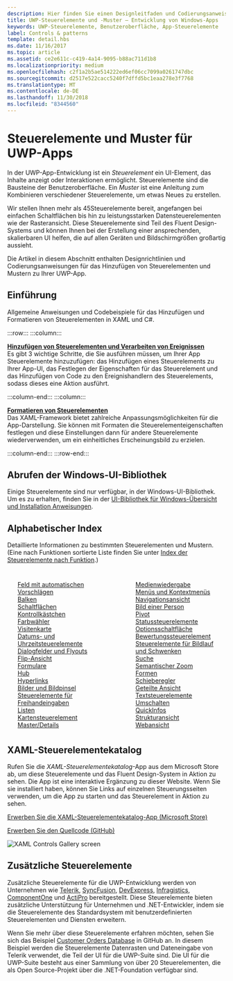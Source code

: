 ```yaml
---
description: Hier finden Sie einen Designleitfaden und Codierungsanweisungen für das Hinzufügen von Steuerelementen und Mustern zu Ihrer UWP-App. Sie finden mehr als 45leistungsstarke Steuerelemente für die Verwendung mit Ihrer App.
title: UWP-Steuerelemente und -Muster – Entwicklung von Windows-Apps
keywords: UWP-Steuerelemente, Benutzeroberfläche, App-Steuerelemente
label: Controls & patterns
template: detail.hbs
ms.date: 11/16/2017
ms.topic: article
ms.assetid: ce2e611c-c419-4a14-9095-b88ac711d1b8
ms.localizationpriority: medium
ms.openlocfilehash: c2f1a2b5ae514222ed6ef06cc7099a0261747dbc
ms.sourcegitcommit: d2517e522cacc5240f7dffd5bc1eaa278e3f7768
ms.translationtype: MT
ms.contentlocale: de-DE
ms.lasthandoff: 11/30/2018
ms.locfileid: "8344560"
---
```

# <a name="controls-and-patterns-for-uwp-apps"></a>Steuerelemente und Muster für UWP-Apps
 

In der UWP-App-Entwicklung ist ein <i>Steuerelement</i> ein UI-Element, das Inhalte anzeigt oder Interaktionen ermöglicht. Steuerelemente sind die Bausteine der Benutzeroberfläche. Ein <i>Muster</i> ist eine Anleitung zum Kombinieren verschiedener Steuerelemente, um etwas Neues zu erstellen.

Wir stellen Ihnen mehr als 45Steuerelemente bereit, angefangen bei einfachen Schaltflächen bis hin zu leistungsstarken Datensteuerelementen wie der Rasteransicht.  Diese Steuerelemente sind Teil des Fluent Design-Systems und können Ihnen bei der Erstellung einer ansprechenden, skalierbaren UI helfen, die auf allen Geräten und Bildschirmgrößen großartig aussieht. 

Die Artikel in diesem Abschnitt enthalten Designrichtlinien und Codierungsanweisungen für das Hinzufügen von Steuerelementen und Mustern zu Ihrer UWP-App. 

## <a name="intro"></a>Einführung

Allgemeine Anweisungen und Codebeispiele für das Hinzufügen und Formatieren von Steuerelementen in XAML und C#.

:::row:::
    :::column:::
      <p><b><a href="controls-and-events-intro.md">Hinzufügen von Steuerelementen und Verarbeiten von Ereignissen</a></b> <br/>
Es gibt 3 wichtige Schritte, die Sie ausführen müssen, um Ihrer App Steuerelemente hinzuzufügen: das Hinzufügen eines Steuerelements zu Ihrer App-UI, das Festlegen der Eigenschaften für das Steuerelement und das Hinzufügen von Code zu den Ereignishandlern des Steuerelements, sodass dieses eine Aktion ausführt.</p>
    :::column-end:::
    :::column:::
      <p><b><a href="xaml-styles.md">Formatieren von Steuerelementen</a></b> <br/>
Das XAML-Framework bietet zahlreiche Anpassungsmöglichkeiten für die App-Darstellung. Sie können mit Formaten die Steuerelementeigenschaften festlegen und diese Einstellungen dann für andere Steuerelemente wiederverwenden, um ein einheitliches Erscheinungsbild zu erzielen.</p>
    :::column-end:::
:::row-end:::

## <a name="get-the-windows-ui-library"></a>Abrufen der Windows-UI-Bibliothek
Einige Steuerelemente sind nur verfügbar, in der Windows-UI-Bibliothek. Um es zu erhalten, finden Sie in der [UI-Bibliothek für Windows-Übersicht und Installation Anweisungen](/uwp/toolkits/winui/).

## <a name="alphabetical-index"></a>Alphabetischer Index 

Detaillierte Informationen zu bestimmten Steuerelementen und Mustern. (Eine nach Funktionen sortierte Liste finden Sie unter <a href="controls-by-function.md">Index der Steuerelemente nach Funktion</a>.)

<div style="column-count: 2; column-gap: 40px; margin-top: 40px;" >
<ul style="margin-top: 0px; padding-top: 0px; list-style-type: none;">
<li style="list-style-type: none;"><a href="auto-suggest-box.md">Feld mit automatischen Vorschlägen</a></li>

<li style="list-style-type: none;"><a href="app-bars.md">Balken</a></li>

<li style="list-style-type: none;"><a href="buttons.md">Schaltflächen</a></li>

<li style="list-style-type: none;"><a href="checkbox.md">Kontrollkästchen </a></li>

<li style="list-style-type: none;"><a href="color-picker.md">Farbwähler</a></li>

<li style="list-style-type: none;"><a href="contact-card.md">Visitenkarte</a></li>

<li style="list-style-type: none;"><a href="date-and-time.md">Datums- und Uhrzeitsteuerelemente</a></li>

<li style="list-style-type: none;"><a href="dialogs-and-flyouts/index.md">Dialogfelder und Flyouts</a></li>

<li style="list-style-type: none;"><a href="flipview.md">Flip-Ansicht</a></li>

<li style="list-style-type: none;"><a href="forms.md">Formulare</a></li>

<li style="list-style-type: none;"><a href="hub.md">Hub</a></li>

<li style="list-style-type: none;"><a href="hyperlinks.md">Hyperlinks</a></li>

<li style="list-style-type: none;"><a href="images-imagebrushes.md">Bilder und Bildpinsel</a></li>

<li style="list-style-type: none;"><a href="inking-controls.md">Steuerelemente für Freihandeingaben</a></li>

<li style="list-style-type: none;"><a href="lists.md">Listen</a></li>

<li style="list-style-type: none;"><a href="../../maps-and-location/controls-map.md">Kartensteuerelement</a></li>

<li style="list-style-type: none;"><a href="master-details.md">Master/Details</a></li>

<li style="list-style-type: none;"><a href="media-playback.md">Medienwiedergabe</a></li>

<li style="list-style-type: none;"><a href="menus.md">Menüs und Kontextmenüs</a></li>

<li style="list-style-type: none;"><a href="navigationview.md">Navigationsansicht</a></li>

<li style="list-style-type: none;"><a href="person-picture.md">Bild einer Person</a></li>

<li style="list-style-type: none;"><a href="pivot.md">Pivot</a></li>

<li style="list-style-type: none;"><a href="progress-controls.md">Statussteuerelemente</a></li>

<li style="list-style-type: none;"><a href="radio-button.md">Optionsschaltfläche</a></li>

<li style="list-style-type: none;"><a href="rating.md">Bewertungssteuerelement</a></li>

<li style="list-style-type: none;"><a href="scroll-controls.md">Steuerelemente für Bildlauf und Schwenken</a></li>

<li style="list-style-type: none;"><a href="search.md">Suche</a></li>

<li style="list-style-type: none;"><a href="semantic-zoom.md">Semantischer Zoom</a></li>

<li style="list-style-type: none;"><a href="shapes.md">Formen</a></li>

<li style="list-style-type: none;"><a href="slider.md">Schieberegler</a></li>

<li style="list-style-type: none;"><a href="split-view.md">Geteilte Ansicht</a></li>

<li style="list-style-type: none;"><a href="text-controls.md">Textsteuerelemente</a></li>


<li style="list-style-type: none;"><a href="toggles.md">Umschalten</a></li>
<li style="list-style-type: none;"><a href="tooltips.md">QuickInfos</a></li>

<li style="list-style-type: none;"><a href="tree-view.md">Strukturansicht</a></li>

<li style="list-style-type: none;"><a href="web-view.md">Webansicht</a></li>
</ul>
</div>

## <a name="xaml-controls-gallery"></a>XAML-Steuerelementekatalog

Rufen Sie die _XAML-Steuerelementekatalog_-App aus dem Microsoft Store ab, um diese Steuerelemente und das Fluent Design-System in Aktion zu sehen. Die App ist eine interaktive Ergänzung zu dieser Website. Wenn Sie sie installiert haben, können Sie Links auf einzelnen Steuerungsseiten verwenden, um die App zu starten und das Steuerelement in Aktion zu sehen.

<a href="https://www.microsoft.com/store/productId/9MSVH128X2ZT">Erwerben Sie die XAML-Steuerelementekatalog-App (Microsoft Store)</a>

<a href="https://github.com/Microsoft/Windows-universal-samples/tree/master/Samples/XamlUIBasics">Erwerben Sie den Quellcode (GitHub)</a>

<img src="images/xaml-controls-gallery.png" alt="XAML Controls Gallery screen" />

## <a name="additional-controls"></a>Zusätzliche Steuerelemente

Zusätzliche Steuerelemente für die UWP-Entwicklung werden von Unternehmen wie <a href="http://www.telerik.com/">Telerik</a>, <a href="https://www.syncfusion.com/products/uwp">SyncFusion</a>, <a href="https://www.devexpress.com/Products/NET/Controls/Win10Apps/">DevExpress</a>, <a href="http://www.infragistics.com/products/universal-windows-platform">Infragistics</a>, <a href="https://www.componentone.com/Studio/Platform/UWP">ComponentOne</a> und <a href="http://www.actiprosoftware.com/products/controls/universal">ActiPro</a> bereitgestellt. Diese Steuerelemente bieten zusätzliche Unterstützung für Unternehmen und .NET-Entwickler, indem sie die Steuerelemente des Standardsystem mit benutzerdefinierten Steuerelementen und Diensten erweitern.  

Wenn Sie mehr über diese Steuerelemente erfahren möchten, sehen Sie sich das Beispiel <a href="https://github.com/Microsoft/Windows-appsample-customers-orders-database">Customer Orders Database</a> in GitHub an. In diesem Beispiel werden die Steuerelemente Datenrasten und Dateneingabe von Telerik verwendet, die Teil der UI für die UWP-Suite sind. Die UI für die UWP-Suite besteht aus einer Sammlung von über 20 Steuerelementen, die als Open Source-Projekt über die .NET-Foundation verfügbar sind.
